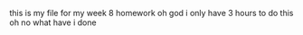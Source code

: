 this is my file for my week 8 homework
oh god i only have 3 hours to do this
oh no what have i done 
